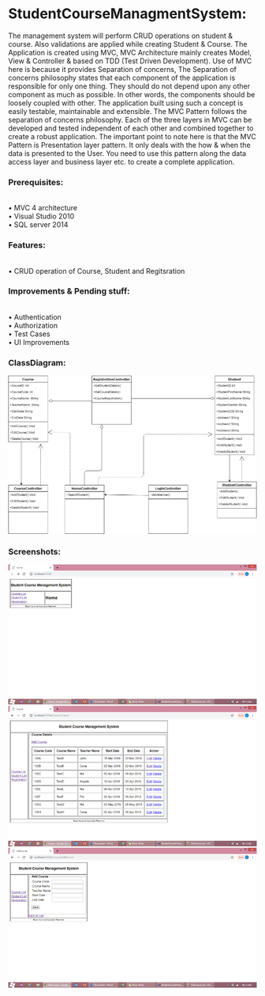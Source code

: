 # StudentCourseManagmentSystem:
The management system will perform CRUD operations on student &amp; course. Also validations are applied while creating Student &amp; Course. The Application is created using MVC, MVC Architecture mainly creates Model, View & Controller & based on TDD (Test Driven Development). Use of MVC here is because it provides Separation of concerns, The Separation of concerns philosophy states that each component of the application is responsible for only one thing. They should do not depend upon any other component as much as possible. In other words, the components should be loosely coupled with other. The application built using such a concept is easily testable, maintainable and extensible. The MVC Pattern follows the separation of concerns philosophy. Each of the three layers in MVC can be developed and tested independent of each other and combined together to create a robust application. The important point to note here is that the MVC Pattern is Presentation layer pattern. It only deals with the how & when the data is presented to the User. You need to use this pattern along the data access layer and business layer etc. to create a complete application.



### Prerequisites:
<br>•	MVC 4 architecture
<br>•	Visual Studio 2010
<br>•	SQL server 2014

### Features:
<br>• CRUD operation of Course, Student and Regitsration

### Improvements & Pending stuff:
<br>•	Authentication
<br>•	Authorization
<br>•	Test Cases
<br>•	UI Improvements


### ClassDiagram:
![alt text](https://github.com/KalyaniGM/StudentCourseManagmentSystem/blob/master/Screenshots/Picture1.jpg)

### Screenshots:

![alt text](https://github.com/KalyaniGM/StudentCourseManagmentSystem/blob/master/Screenshots/Picture2.png)
<br>
![alt text](https://github.com/KalyaniGM/StudentCourseManagmentSystem/blob/master/Screenshots/Picture3.png)
<br>
![alt text](https://github.com/KalyaniGM/StudentCourseManagmentSystem/blob/master/Screenshots/Picture4.png)
